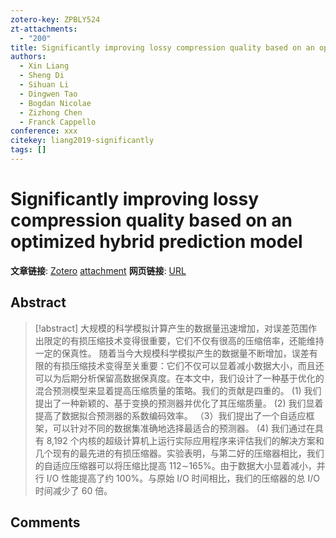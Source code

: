 ```yaml
---
zotero-key: ZPBLY524
zt-attachments:
  - "200"
title: Significantly improving lossy compression quality based on an optimized hybrid prediction model
authors:
  - Xin Liang
  - Sheng Di
  - Sihuan Li
  - Dingwen Tao
  - Bogdan Nicolae
  - Zizhong Chen
  - Franck Cappello
conference: xxx
citekey: liang2019-significantly
tags: []
---
```

# Significantly improving lossy compression quality based on an optimized hybrid prediction model

**文章链接**: [Zotero](zotero://select/library/items/ZPBLY524) [attachment](<file:///home/ilot/Zotero/storage/8P8A5RX6/Liang%20%E7%AD%89%20-%202019%20-%20Significantly%20improving%20lossy%20compression%20quality%20.pdf>)
**网页链接**: [URL](https://dl.acm.org/doi/abs/10.1145/3295500.3356193)
## Abstract

>[!abstract]
>大规模的科学模拟计算产生的数据量迅速增加，对误差范围作出限定的有损压缩技术变得很重要，它们不仅有很高的压缩倍率，还能维持一定的保真性。
>随着当今大规模科学模拟产生的数据量不断增加，误差有限的有损压缩技术变得至关重要：它们不仅可以显着减小数据大小，而且还可以为后期分析保留高数据保真度。在本文中，我们设计了一种基于优化的混合预测模型来显着提高压缩质量的策略。我们的贡献是四重的。 (1) 我们提出了一种新颖的、基于变换的预测器并优化了其压缩质量。 (2) 我们显着提高了数据拟合预测器的系数编码效率。 （3）我们提出了一个自适应框架，可以针对不同的数据集准确地选择最适合的预测器。 (4) 我们通过在具有 8,192 个内核的超级计算机上运行实际应用程序来评估我们的解决方案和几个现有的最先进的有损压缩器。实验表明，与第二好的压缩器相比，我们的自适应压缩器可以将压缩比提高 112∼165%。由于数据大小显着减小，并行 I/O 性能提高了约 100%。与原始 I/O 时间相比，我们的压缩器的总 I/O 时间减少了 60 倍。

## Comments

